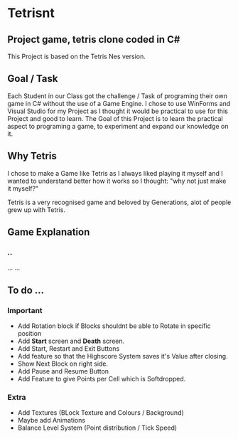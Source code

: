 # Tetrisnt
## Project game, tetris clone coded in C#
This Project is based on the Tetris Nes version.

## Goal / Task

Each Student in our Class got the challenge / Task of programing their own game in C# without the use of a Game Engine.
I chose to use WinForms and Visual Studio for my Project as I thought it would be practical to use for this Project and good to learn. The Goal of this Project is to learn the practical aspect to programing a game, to experiment and expand our knowledge on it.

## Why Tetris

I chose to make a Game like Tetris as I always liked playing it myself and I wanted to understand better how it works so I thought: "why not just make it myself?"

Tetris is a very recognised game and beloved by Generations, alot of people grew up with Tetris.

## Game Explanation
### ..
...
...

## To do ...

### Important
- Add Rotation block if Blocks shouldnt be able to Rotate in specific position
- Add **Start** screen and **Death** screen.
- Add Start, Restart and Exit Buttons
- Add feature so that the Highscore System saves it's Value after closing.
- Show Next Block on right side.
- Add Pause and Resume Button
- Add Feature to give Points per Cell which is Softdropped.

### Extra
- Add Textures (BLock Texture and Colours / Background)
- Maybe add Animations
- Balance Level System (Point distribution / Tick Speed)

